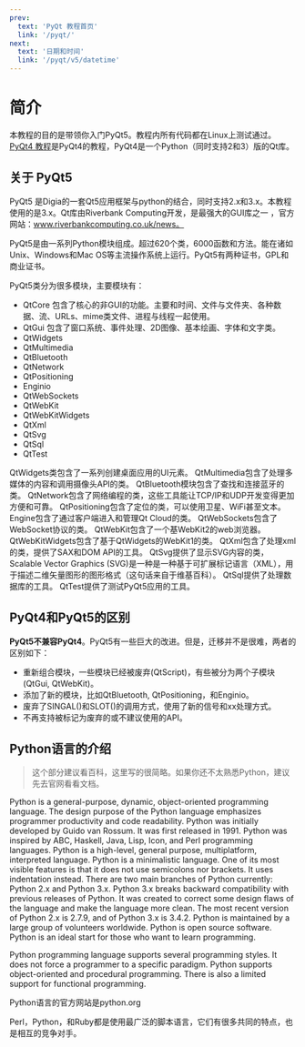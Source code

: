 ```yaml
---
prev:
  text: 'PyQt 教程首页'
  link: '/pyqt/'
next:
  text: '日期和时间'
  link: '/pyqt/v5/datetime'
---
```

# 简介

本教程的目的是带领你入门PyQt5。教程内所有代码都在Linux上测试通过。[PyQt4 教程](http://zetcode.com/gui/pyqt4/)是PyQt4的教程，PyQt4是一个Python（同时支持2和3）版的Qt库。

## 关于 PyQt5

PyQt5 是Digia的一套Qt5应用框架与python的结合，同时支持2.x和3.x。本教程使用的是3.x。Qt库由Riverbank Computing开发，是最强大的GUI库之一 ，官方网站：www.riverbankcomputing.co.uk/news。

PyQt5是由一系列Python模块组成。超过620个类，6000函数和方法。能在诸如Unix、Windows和Mac OS等主流操作系统上运行。PyQt5有两种证书，GPL和商业证书。

PyQt5类分为很多模块，主要模块有：

* QtCore 包含了核心的非GUI的功能。主要和时间、文件与文件夹、各种数据、流、URLs、mime类文件、进程与线程一起使用。
* QtGui 包含了窗口系统、事件处理、2D图像、基本绘画、字体和文字类。
* QtWidgets
* QtMultimedia
* QtBluetooth
* QtNetwork
* QtPositioning
* Enginio
* QtWebSockets
* QtWebKit
* QtWebKitWidgets
* QtXml
* QtSvg
* QtSql
* QtTest

QtWidgets类包含了一系列创建桌面应用的UI元素。 QtMultimedia包含了处理多媒体的内容和调用摄像头API的类。 QtBluetooth模块包含了查找和连接蓝牙的类。 QtNetwork包含了网络编程的类，这些工具能让TCP/IP和UDP开发变得更加方便和可靠。 QtPositioning包含了定位的类，可以使用卫星、WiFi甚至文本。 Engine包含了通过客户端进入和管理Qt Cloud的类。 QtWebSockets包含了WebSocket协议的类。 QtWebKit包含了一个基WebKit2的web浏览器。 QtWebKitWidgets包含了基于QtWidgets的WebKit1的类。 QtXml包含了处理xml的类，提供了SAX和DOM API的工具。 QtSvg提供了显示SVG内容的类，Scalable Vector Graphics \(SVG\)是一种是一种基于可扩展标记语言（XML），用于描述二维矢量图形的图形格式（这句话来自于维基百科）。 QtSql提供了处理数据库的工具。 QtTest提供了测试PyQt5应用的工具。

## PyQt4和PyQt5的区别

**PyQt5不兼容PyQt4**。PyQt5有一些巨大的改进。但是，迁移并不是很难，两者的区别如下：

* 重新组合模块，一些模块已经被废弃\(QtScript\)，有些被分为两个子模块\(QtGui, QtWebKit\)。
* 添加了新的模块，比如QtBluetooth, QtPositioning，和Enginio。
* 废弃了SINGAL\(\)和SLOT\(\)的调用方式，使用了新的信号和xx处理方式。
* 不再支持被标记为废弃的或不建议使用的API。

## Python语言的介绍

> 这个部分建议看百科，这里写的很简略。如果你还不太熟悉Python，建议先去官网看看文档。

Python is a general-purpose, dynamic, object-oriented programming language. The design purpose of the Python language emphasizes programmer productivity and code readability. Python was initially developed by Guido van Rossum. It was first released in 1991. Python was inspired by ABC, Haskell, Java, Lisp, Icon, and Perl programming languages. Python is a high-level, general purpose, multiplatform, interpreted language. Python is a minimalistic language. One of its most visible features is that it does not use semicolons nor brackets. It uses indentation instead. There are two main branches of Python currently: Python 2.x and Python 3.x. Python 3.x breaks backward compatibility with previous releases of Python. It was created to correct some design flaws of the language and make the language more clean. The most recent version of Python 2.x is 2.7.9, and of Python 3.x is 3.4.2. Python is maintained by a large group of volunteers worldwide. Python is open source software. Python is an ideal start for those who want to learn programming.

Python programming language supports several programming styles. It does not force a programmer to a specific paradigm. Python supports object-oriented and procedural programming. There is also a limited support for functional programming.

Python语言的官方网站是python.org

Perl，Python，和Ruby都是使用最广泛的脚本语言，它们有很多共同的特点，也是相互的竞争对手。

